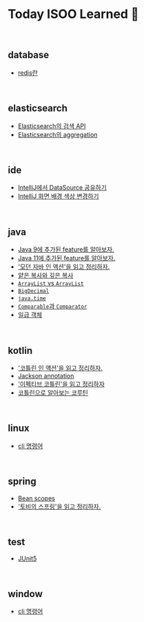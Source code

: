 # Today ISOO Learned :memo:

<br/>

## database
- [redis란](./database/redis.md)

<br/>

## elasticsearch
- [Elasticsearch의 검색 API](./elasticsearch/search_api.md)
- [Elasticsearch의 aggregation](./elasticsearch/aggregation.md)

<br/>

## ide
- [IntelliJ에서 DataSource 공유하기](./ide/intellij__share_datasource_in_datagrip.md)
- [IntelliJ 화면 배경 색상 변경하기](./ide/intellij__background_color_setting.md)

<br/>

## java
- [Java 9에 추가된 feature를 알아보자.](./java/Java9.md)
- [Java 11에 추가된 feature를 알아보자.](./java/Java11.md)
- ['모던 자바 인 액션'을 읽고 정리하자.](./java/book__modern_java_in_action/README.md)
- [얕은 복사와 깊은 복사](./java/shallow_copy__deep_copy.md)
- [`ArrayList` vs `ArrayList`](./java/arraylist_vs_arraylist.md)
- [`BigDecimal`](./java/bigdecimal.md)
- [`java.time`](./java/java_time.md)
- [`Comparable`과 `Comparator`](./java/comparable_comparator.md)
- [일급 객체](./java/first-class_citizen.md)

<br/>

## kotlin
- ['코틀린 인 액션'을 읽고 정리하자.](./kotlin/book__kotlin_in_action/README.md)
- [Jackson annotation](./kotlin/jackson_annotation.md)
- ['이펙티브 코틀린'을 읽고 정리하자](./kotlin/book__effective_kotlin/effective-kotlin/README.md)
- [코틀린으로 알아보는 코루틴](./kotlin/coroutine.md)

<br/>

## linux
- [cli 명령어](./linux/cmd.md)

<br/>

## spring
- [Bean scopes](./spring/bean_scope.md)
- ['토비의 스프링'을 읽고 정리하자.](./spring/book__toby_spring/README.md)

<br/>

## test
- [JUnit5](./test/junit5.md)

<br/>

## window
- [cli 명령어](./window/cmd.md)